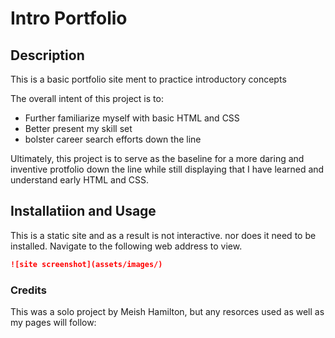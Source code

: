 # Intro Portfolio

## Description

This is a basic portfolio site ment to practice introductory concepts

The overall intent of this project is to:

- Further familiarize myself with basic HTML and CSS
- Better present my skill set
- bolster career search efforts down the line

Ultimately, this project is to serve as the baseline for a more daring and inventive protfolio down the line while still displaying that I have learned and understand early HTML and CSS.

## Installatiion and Usage

This is a static site and as a result is not interactive. nor does it need to be installed. Navigate to the following web address to view.

```md
![site screenshot](assets/images/)
```

### Credits

This was a solo project by Meish Hamilton, but any resorces used as well as my pages will follow:
